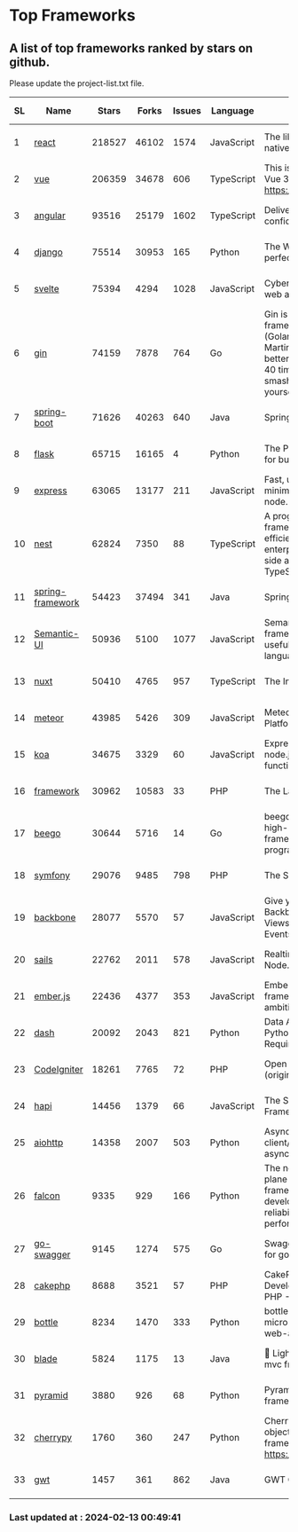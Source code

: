 # Top Frameworks
## A list of top frameworks ranked by stars on github.  
Please update the project-list.txt file.

| SL| Name  | Stars| Forks| Issues | Language | Description | Last Commit |
| --| ------| -----| ---- | ------ | -------- | ----------- | ----------- |
| 1 | [react](https://github.com/facebook/react) | 218527 | 46102 | 1574 | JavaScript | The library for web and native user interfaces. | 2024-02-12 22:54:28 |
| 2 | [vue](https://github.com/vuejs/vue) | 206359 | 34678 | 606 | TypeScript | This is the repo for Vue 2. For Vue 3, go to https://github.com/vuejs/core | 2023-12-31 13:23:55 |
| 3 | [angular](https://github.com/angular/angular) | 93516 | 25179 | 1602 | TypeScript | Deliver web apps with confidence 🚀 | 2024-02-12 23:36:19 |
| 4 | [django](https://github.com/django/django) | 75514 | 30953 | 165 | Python | The Web framework for perfectionists with deadlines. | 2024-02-12 14:21:11 |
| 5 | [svelte](https://github.com/sveltejs/svelte) | 75394 | 4294 | 1028 | JavaScript | Cybernetically enhanced web apps | 2024-02-12 18:31:10 |
| 6 | [gin](https://github.com/gin-gonic/gin) | 74159 | 7878 | 764 | Go | Gin is a HTTP web framework written in Go (Golang). It features a Martini-like API with much better performance -- up to 40 times faster. If you need smashing performance, get yourself some Gin. | 2024-02-07 12:18:53 |
| 7 | [spring-boot](https://github.com/spring-projects/spring-boot) | 71626 | 40263 | 640 | Java | Spring Boot | 2024-02-12 12:36:32 |
| 8 | [flask](https://github.com/pallets/flask) | 65715 | 16165 | 4 | Python | The Python micro framework for building web applications. | 2024-02-12 20:50:45 |
| 9 | [express](https://github.com/expressjs/express) | 63065 | 13177 | 211 | JavaScript | Fast, unopinionated, minimalist web framework for node. | 2023-06-04 15:47:20 |
| 10 | [nest](https://github.com/nestjs/nest) | 62824 | 7350 | 88 | TypeScript | A progressive Node.js framework for building efficient, scalable, and enterprise-grade server-side applications with TypeScript/JavaScript 🚀 | 2024-02-12 08:19:26 |
| 11 | [spring-framework](https://github.com/spring-projects/spring-framework) | 54423 | 37494 | 341 | Java | Spring Framework | 2024-02-12 15:48:26 |
| 12 | [Semantic-UI](https://github.com/Semantic-Org/Semantic-UI) | 50936 | 5100 | 1077 | JavaScript | Semantic is a UI component framework based around useful principles from natural language. | 2023-01-11 17:05:32 |
| 13 | [nuxt](https://github.com/nuxt/nuxt) | 50410 | 4765 | 957 | TypeScript | The Intuitive Vue Framework. | 2024-02-12 20:19:55 |
| 14 | [meteor](https://github.com/meteor/meteor) | 43985 | 5426 | 309 | JavaScript | Meteor, the JavaScript App Platform | 2024-02-05 20:01:45 |
| 15 | [koa](https://github.com/koajs/koa) | 34675 | 3329 | 60 | JavaScript | Expressive middleware for node.js using ES2017 async functions | 2024-01-17 02:02:10 |
| 16 | [framework](https://github.com/laravel/framework) | 30962 | 10583 | 33 | PHP | The Laravel Framework. | 2024-02-12 16:56:59 |
| 17 | [beego](https://github.com/beego/beego) | 30644 | 5716 | 14 | Go | beego is an open-source, high-performance web framework for the Go programming language. | 2024-02-05 07:29:29 |
| 18 | [symfony](https://github.com/symfony/symfony) | 29076 | 9485 | 798 | PHP | The Symfony PHP framework | 2024-02-12 11:15:20 |
| 19 | [backbone](https://github.com/jashkenas/backbone) | 28077 | 5570 | 57 | JavaScript | Give your JS App some Backbone with Models, Views, Collections, and Events | 2024-02-05 21:36:13 |
| 20 | [sails](https://github.com/balderdashy/sails) | 22762 | 2011 | 578 | JavaScript | Realtime MVC Framework for Node.js | 2024-02-01 21:05:31 |
| 21 | [ember.js](https://github.com/emberjs/ember.js) | 22436 | 4377 | 353 | JavaScript | Ember.js - A JavaScript framework for creating ambitious web applications | 2024-02-02 20:06:05 |
| 22 | [dash](https://github.com/plotly/dash) | 20092 | 2043 | 821 | Python | Data Apps & Dashboards for Python. No JavaScript Required. | 2024-02-09 23:11:07 |
| 23 | [CodeIgniter](https://github.com/bcit-ci/CodeIgniter) | 18261 | 7765 | 72 | PHP | Open Source PHP Framework (originally from EllisLab) | 2024-02-10 21:52:04 |
| 24 | [hapi](https://github.com/hapijs/hapi) | 14456 | 1379 | 66 | JavaScript | The Simple, Secure Framework Developers Trust | 2024-01-29 15:47:50 |
| 25 | [aiohttp](https://github.com/aio-libs/aiohttp) | 14358 | 2007 | 503 | Python | Asynchronous HTTP client/server framework for asyncio and Python | 2024-02-09 11:52:03 |
| 26 | [falcon](https://github.com/falconry/falcon) | 9335 | 929 | 166 | Python | The no-magic web data plane API and microservices framework for Python developers, with a focus on reliability, correctness, and performance at scale. | 2024-01-16 08:13:02 |
| 27 | [go-swagger](https://github.com/go-swagger/go-swagger) | 9145 | 1274 | 575 | Go | Swagger 2.0 implementation for go | 2024-02-01 11:52:57 |
| 28 | [cakephp](https://github.com/cakephp/cakephp) | 8688 | 3521 | 57 | PHP | CakePHP: The Rapid Development Framework for PHP - Official Repository | 2024-02-08 10:52:14 |
| 29 | [bottle](https://github.com/bottlepy/bottle) | 8234 | 1470 | 333 | Python | bottle.py is a fast and simple micro-framework for python web-applications. | 2024-01-03 22:31:48 |
| 30 | [blade](https://github.com/lets-blade/blade) | 5824 | 1175 | 13 | Java | :rocket: Lightning fast and elegant mvc framework for Java8 | 2023-06-16 05:18:49 |
| 31 | [pyramid](https://github.com/Pylons/pyramid) | 3880 | 926 | 68 | Python | Pyramid - A Python web framework | 2024-02-09 03:32:10 |
| 32 | [cherrypy](https://github.com/cherrypy/cherrypy) | 1760 | 360 | 247 | Python | CherryPy is a pythonic, object-oriented HTTP framework.      https://cherrypy.dev | 2024-02-13 00:21:45 |
| 33 | [gwt](https://github.com/gwtproject/gwt) | 1457 | 361 | 862 | Java | GWT Open Source Project | 2024-02-12 15:59:55 |

### Last updated at : 2024-02-13 00:49:41
